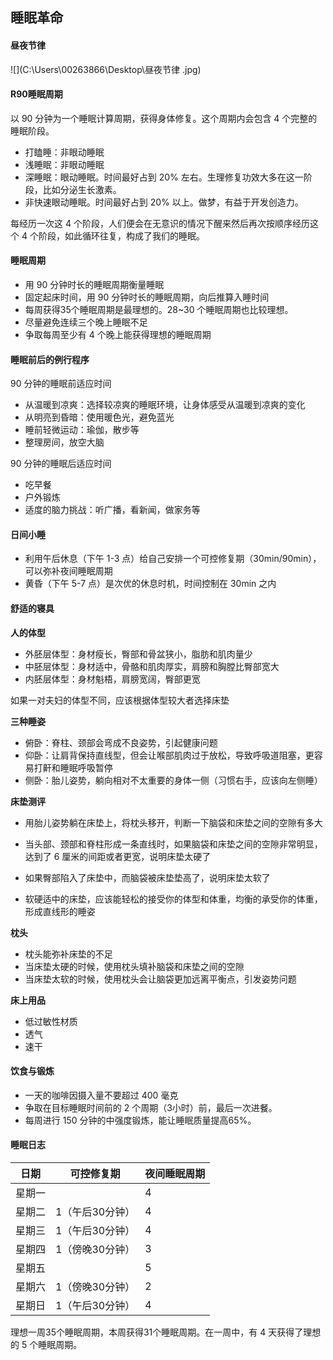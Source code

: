 ## 睡眠革命

#### 昼夜节律

![](C:\Users\00263866\Desktop\昼夜节律 .jpg)

#### R90睡眠周期

以 90 分钟为一个睡眠计算周期，获得身体修复。这个周期内会包含 4 个完整的睡眠阶段。

* 打瞌睡：非眼动睡眠
* 浅睡眠：非眼动睡眠
* 深睡眠：眼动睡眠。时间最好占到 20% 左右。生理修复功效大多在这一阶段，比如分泌生长激素。
* 非快速眼动睡眠。时间最好占到 20% 以上。做梦，有益于开发创造力。

每经历一次这 4 个阶段，人们便会在无意识的情况下醒来然后再次按顺序经历这个 4 个阶段，如此循环往复，构成了我们的睡眠。

#### 睡眠周期

* 用 90 分钟时长的睡眠周期衡量睡眠
* 固定起床时间，用 90 分钟时长的睡眠周期，向后推算入睡时间
* 每周获得35个睡眠周期是最理想的。28~30 个睡眠周期也比较理想。
* 尽量避免连续三个晚上睡眠不足
* 争取每周至少有 4 个晚上能获得理想的睡眠周期

#### 睡眠前后的例行程序

90 分钟的睡眠前适应时间

* 从温暖到凉爽：选择较凉爽的睡眠环境，让身体感受从温暖到凉爽的变化
* 从明亮到昏暗：使用暖色光，避免蓝光
* 睡前轻微运动：瑜伽，散步等
* 整理房间，放空大脑

90 分钟的睡眠后适应时间

* 吃早餐
* 户外锻炼
* 适度的脑力挑战：听广播，看新闻，做家务等

#### 日间小睡

* 利用午后休息（下午 1-3 点）给自己安排一个可控修复期（30min/90min），可以弥补夜间睡眠周期
* 黄昏（下午 5-7 点）是次优的休息时机，时间控制在 30min 之内

#### 舒适的寝具

**人的体型**

* 外胚层体型：身材瘦长，臀部和骨盆狭小，脂肪和肌肉量少
* 中胚层体型：身材适中，骨骼和肌肉厚实，肩膀和胸膛比臀部宽大
* 内胚层体型：身材魁梧，肩膀宽阔，臀部更宽

如果一对夫妇的体型不同，应该根据体型较大者选择床垫

**三种睡姿**

* 俯卧：脊柱、颈部会弯成不良姿势，引起健康问题
* 仰卧：让肩背保持直线型，但会让喉部肌肉过于放松，导致呼吸道阻塞，更容易打鼾和睡眠呼吸暂停
* 侧卧：胎儿姿势，躺向相对不太重要的身体一侧（习惯右手，应该向左侧睡）

**床垫测评**

* 用胎儿姿势躺在床垫上，将枕头移开，判断一下脑袋和床垫之间的空隙有多大

* 当头部、颈部和脊柱形成一条直线时，如果脑袋和床垫之间的空隙非常明显，达到了 6 厘米的间距或者更宽，说明床垫太硬了

* 如果臀部陷入了床垫中，而脑袋被床垫垫高了，说明床垫太软了

* 软硬适中的床垫，应该能轻松的接受你的体型和体重，均衡的承受你的体重，形成直线形的睡姿

**枕头**

* 枕头能弥补床垫的不足
* 当床垫太硬的时候，使用枕头填补脑袋和床垫之间的空隙
* 当床垫太软的时候，使用枕头会让脑袋更加远离平衡点，引发姿势问题

**床上用品**

* 低过敏性材质
* 透气
* 速干

#### 饮食与锻炼

- 一天的咖啡因摄入量不要超过 400 毫克
- 争取在目标睡眠时间前的 2 个周期（3小时）前，最后一次进餐。
- 每周进行 150 分钟的中强度锻炼，能让睡眠质量提高65%。

#### 睡眠日志

| 日期   | 可控修复期      | 夜间睡眠周期 |
| ------ | --------------- | ------------ |
| 星期一 |                 | 4            |
| 星期二 | 1（午后30分钟） | 4            |
| 星期三 | 1（午后30分钟） | 4            |
| 星期四 | 1（傍晚30分钟） | 3            |
| 星期五 |                 | 5            |
| 星期六 | 1（傍晚30分钟） | 2            |
| 星期日 | 1（午后30分钟） | 4            |

理想一周35个睡眠周期，本周获得31个睡眠周期。在一周中，有 4 天获得了理想的 5 个睡眠周期。

